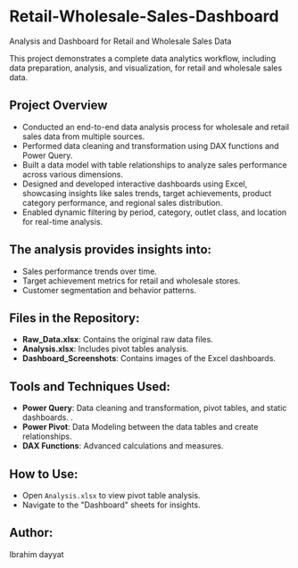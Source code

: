# Retail-Wholesale-Sales-Dashboard
Analysis and Dashboard for Retail and Wholesale Sales Data

This project demonstrates a complete data analytics workflow, including data preparation, analysis, and visualization, for retail and wholesale sales data.

## Project Overview
- Conducted an end-to-end data analysis process for wholesale and retail sales data from multiple sources.
- Performed data cleaning and transformation using DAX functions and Power Query.
- Built a data model with table relationships to analyze sales performance across various dimensions.
- Designed and developed interactive dashboards using Excel, showcasing insights like sales trends, target achievements, product category 
  performance, and regional sales distribution.
- Enabled dynamic filtering by period, category, outlet class, and location for real-time analysis.

## The analysis provides insights into:
- Sales performance trends over time.
- Target achievement metrics for retail and wholesale stores.
- Customer segmentation and behavior patterns.

## Files in the Repository:
- **Raw_Data.xlsx**: Contains the original raw data files.
- **Analysis.xlsx**: Includes pivot tables analysis.
- **Dashboard_Screenshots**: Contains images of the Excel dashboards.

## Tools and Techniques Used:
- **Power Query**: Data cleaning and transformation, pivot tables, and static dashboards. .
- **Power Pivot**: Data Modeling between the data tables and create relationships.
- **DAX Functions**: Advanced calculations and measures.

## How to Use:
- Open `Analysis.xlsx` to view pivot table analysis.
- Navigate to the "Dashboard" sheets for insights.

## Author:
Ibrahim dayyat
